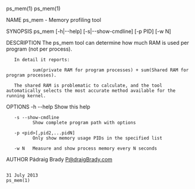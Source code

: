 ps_mem(1)                                                                                                                                                                                           ps_mem(1)



NAME
       ps_mem - Memory profiling tool

SYNOPSIS
       ps_mem [-h|--help] [-s|--show-cmdline] [-p PID] [-w N]

DESCRIPTION
       The ps_mem tool can determine how much RAM is used per program (not per process).

       In detail it reports:

              sum(private RAM for program processes) + sum(Shared RAM for program processes).

       The shared RAM is problematic to calculate, and the tool automatically selects the most accurate method available for the running kernel.

OPTIONS
       -h --help
              Show this help

       -s --show-cmdline
              Show complete program path with options

       -p <pid>[,pid2,...pidN]
              Only show memory usage PIDs in the specified list

       -w N   Measure and show process memory every N seconds

AUTHOR
       Pádraig Brady <P@draigBrady.com>



                                                                                                 31 July 2013                                                                                       ps_mem(1)
